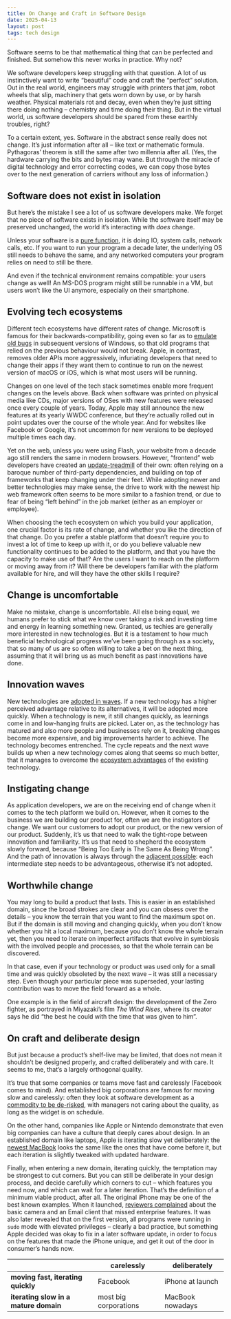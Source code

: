```yaml
---
title: On Change and Craft in Software Design
date: 2025-04-13
layout: post
tags: tech design
---
```


Software seems to be that mathematical thing that can be perfected and finished. But somehow this never works in practice. Why not?

We software developers keep struggling with that question. A lot of us instinctively want to write “beautiful” code and craft the “perfect” solution. Out in the real world, engineers may struggle with printers that jam, robot wheels that slip, machinery that gets worn down by use, or by harsh weather. Physical materials rot and decay, even when they’re just sitting there doing nothing – chemistry and time doing their thing. But in the virtual world, us software developers should be spared from these earthly troubles, right?

To a certain extent, yes. Software in the abstract sense really does not change. It’s just information after all – like text or mathematic formula. Pythagoras’ theorem is still the same after two millennia after all. (Yes, the hardware carrying the bits and bytes may wane. But through the miracle of digital technology and error correcting codes, we can copy those bytes over to the next generation of carriers without any loss of information.)

## Software does not exist in isolation

But here’s the mistake I see a lot of us software developers make. We forget that no piece of software exists in isolation. While the software itself may be preserved unchanged, the world it’s interacting with _does_ change.

Unless your software is a [pure function](/blog/2021/01/23/pure-functional-programming-and-shared-mutable-state.html), it is doing IO, system calls, network calls, etc. If you want to run your program a decade later, the underlying OS still needs to behave the same, and any networked computers your program relies on need to still be there.

And even if the technical environment remains compatible: your users change as well! An MS-DOS program might still be runnable in a VM, but users won’t like the UI anymore, especially on their smartphone.

## Evolving tech ecosystems

Different tech ecosystems have different rates of change. Microsoft is famous for their backwards-compatibility, going even so far as to [emulate old bugs](https://learn.microsoft.com/en-us/previous-versions/technet-magazine/ff625273(v=msdn.10)) in subsequent versions of Windows, so that old programs that relied on the previous behaviour would not break. Apple, in contrast, removes older APIs more aggressively, infuriating developers that need to change their apps if they want them to continue to run on the newest version of macOS or iOS, which is what most users will be running.

Changes on one level of the tech stack sometimes enable more frequent changes on the levels above. Back when software was printed on physical media like CDs, major versions of OSes with new features were released once every couple of years. Today, Apple may still announce the new features at its yearly WWDC conference, but they’re actually rolled out in point updates over the course of the whole year. And for websites like Facebook or Google, it’s not uncommon for new versions to be deployed multiple times each day.

Yet on the web, unless you were using Flash, your website from a decade ago still renders the same in modern browsers. However, “frontend” web developers have created an [update-treadmill](https://news.ycombinator.com/item?id=43422162) of their own: often relying on a baroque number of third-party dependencies, and building on top of frameworks that keep changing under their feet. While adopting newer and better technologies may make sense, the drive to work with the newest hip web framework often seems to be more similar to a fashion trend, or due to fear of being “left behind” in the job market (either as an employer or employee).

When choosing the tech ecosystem on which you build your application, one crucial factor is its rate of change, and whether you like the direction of that change. Do you prefer a stable platform that doesn’t require you to invest a lot of time to keep up with it, or do you believe valuable new functionality continues to be added to the platform, and that you have the capacity to make use of that? Are the users I want to reach on the platform or moving away from it? Will there be developers familiar with the platform available for hire, and will they have the other skills I require?

## Change is uncomfortable

Make no mistake, change is uncomfortable. All else being equal, we humans prefer to stick what we know over taking a risk and investing time and energy in learning something new. Granted, us techies are generally more interested in new technologies. But it is a testament to how much beneficial technological progress we’ve been going through as a society, that so many of us are so often willing to take a bet on the next thing, assuming that it will bring us as much benefit as past innovations have done.

## Innovation waves

New technologies are [adopted in waves](https://reactionwheel.net/2024/10/the-illusion-of-acceleration.html). If a new technology has a higher perceived advantage relative to its alternatives, it will be adopted more quickly. When a technology is new, it still changes quickly, as learnings come in and low-hanging fruits are picked. Later on, as the technology has matured and also more people and businesses rely on it, breaking changes become more expensive, and big improvements harder to achieve. The technology becomes entrenched. The cycle repeats and the next wave builds up when a new technology comes along that seems so much better, that it manages to overcome the [ecosystem advantages](https://newsletter.squishy.computer/p/dont-fork-the-ecosystem) of the existing technology.

## Instigating change

As application developers, we are on the receiving end of change when it comes to the tech platform we build on. However, when it comes to the business we are building our product for, often we are the instigators of change. We want our customers to adopt our product, or the new version of our product. Suddenly, it’s us that need to walk the tight-rope between innovation and familiarity. It’s us that need to shepherd the ecosystem slowly forward, because “Being Too Early is The Same As Being Wrong”. And the path of innovation is always through the [adjacent possible](https://newsletter.squishy.computer/p/evolution-adjacent-possible): each intermediate step needs to be advantageous, otherwise it’s not adopted.

## Worthwhile change

You may long to build a product that lasts. This is easier in an established domain, since the broad strokes are clear and you can obsess over the details – you know the terrain that you want to find the maximum spot on. But if the domain is still moving and changing quickly, when you don’t know whether you hit a local maximum, because you don’t know the whole terrain yet, then you need to iterate on imperfect artifacts that evolve in symbiosis with the involved people and processes, so that the whole terrain can be discovered.

In that case, even if your technology or product was used only for a small time and was quickly obsoleted by the next wave – it was still a necessary step. Even though your particular piece was superseded, your lasting contribution was to move the field forward as a whole.

One example is in the field of aircraft design: the development of the Zero fighter, as portrayed in Miyazaki’s film _The Wind Rises_, where its creator says he did “the best he could with the time that was given to him”.

## On craft and deliberate design

But just because a product’s shelf-live may be limited, that does not mean it shouldn’t be designed properly, and crafted deliberately and with care. It seems to me, that’s a largely orthogonal quality.

It’s true that some companies or teams move fast and carelessly (Facebook comes to mind). And established big corporations are famous for moving slow and carelessly: often they look at software development as a [commodity to be de-risked](/blog/2020/06/01/what-business-is-haskell-a-a-good-fit-for), with managers not caring about the quality, as long as the widget is on schedule.

On the other hand, companies like Apple or Nintendo demonstrate that even big companies can have a culture that deeply cares about design. In an established domain like laptops, Apple is iterating slow yet deliberately: the [newest MacBook](https://arstechnica.com/apple/2025/03/apple-m4-macbook-air-review-i-have-no-notes/) looks the same like the ones that have come before it, but each iteration is slightly tweaked with updated hardware.

Finally, when entering a new domain, iterating quickly, the temptation may be strongest to cut corners. But you can still be deliberate in your design process, and decide carefully which corners to cut – which features you need now, and which can wait for a later iteration. That’s the definition of a minimum viable product, after all. The original iPhone may be one of the best known examples. When it launched, [reviewers complained](https://arstechnica.com/gadgets/2007/07/iphone-review/) about the basic camera and an Email client that missed enterprise features. It was also later revealed that on the first version, all programs were running in `sudo` mode with elevated privileges – clearly a bad practice, but something Apple decided was okay to fix in a later software update, in order to focus on the features that made the iPhone unique, and get it out of the door in consumer’s hands now.

|                                    | carelessly | deliberately
|------------------------------------|------------|-------------
| **moving fast, iterating quickly** | Facebook | iPhone at launch
| **iterating slow in a mature domain** | most big corporations | MacBook nowadays
